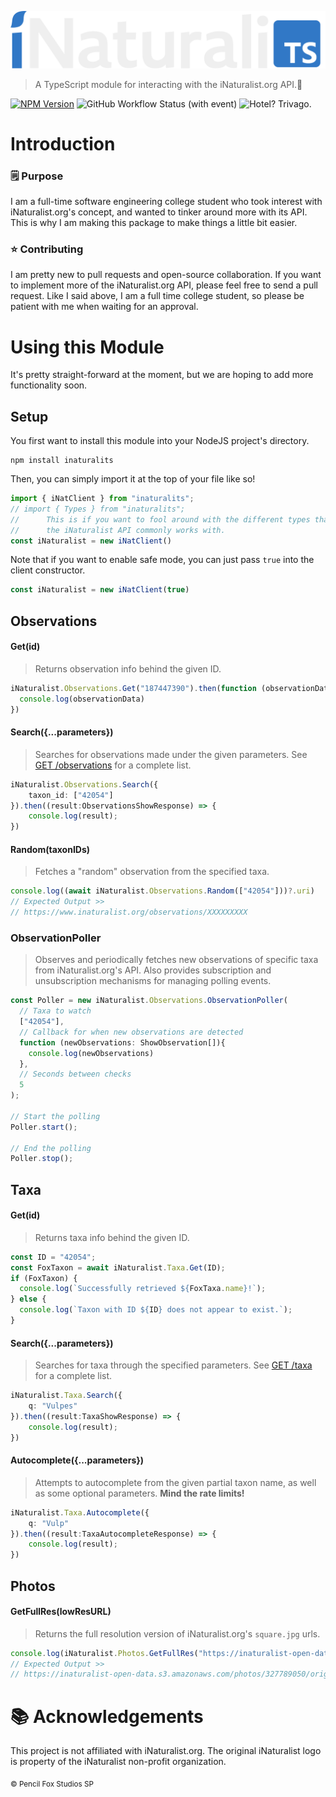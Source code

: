![iNaturaliTS](https://github.com/PencilFoxStudios/iNaturaliTS/blob/main/iNaturaliTSLogo.png?raw=true)
> A TypeScript module for interacting with the iNaturalist.org API.🌿

[![NPM Version](https://img.shields.io/npm/v/inaturalits.svg)](https://www.npmjs.com/package/inaturalits)
![GitHub Workflow Status (with event)](https://img.shields.io/github/actions/workflow/status/PencilFoxStudios/inaturaliTS/build.yml)
![Hotel? Trivago.](https://img.shields.io/badge/Hotel%3F-Trivago.-blue)
# Introduction
### 🗒️ Purpose
I am a full-time software engineering college student who took interest with iNaturalist.org's concept, and wanted to tinker around more with its API. This is why I am making this package to make things a little bit easier.

### ⭐ Contributing
I am pretty new to pull requests and open-source collaboration. If you want to implement more of the iNaturalist.org API, please feel free to send a pull request. Like I said above, I am a full time college student, so please be patient with me when waiting for an approval.



# Using this Module
It's pretty straight-forward at the moment, but we are hoping to add more functionality soon.
## Setup
You first want to install this module into your NodeJS project's directory.  
```
npm install inaturalits
```
Then, you can simply import it at the top of your file like so!
```ts
import { iNatClient } from "inaturalits";
// import { Types } from "inaturalits";
//      This is if you want to fool around with the different types that
//      the iNaturalist API commonly works with.
const iNaturalist = new iNatClient()
```
Note that if you want to enable safe mode, you can just pass ``true`` into the client constructor.
```ts
const iNaturalist = new iNatClient(true)
```

## Observations
#### Get(id)
> Returns observation info behind the given ID.
```ts
iNaturalist.Observations.Get("187447390").then(function (observationData:Types.Observations.ShowObservation|null) {
  console.log(observationData)
})
```
#### Search({...parameters})
> Searches for observations made under the given parameters. See [GET /observations](https://api.inaturalist.org/v1/docs/#!/Observations/get_observations) for a complete list.
```ts
iNaturalist.Observations.Search({
    taxon_id: ["42054"]
}).then((result:ObservationsShowResponse) => {
    console.log(result);
})
```
#### Random(taxonIDs)
> Fetches a "random" observation from the specified taxa.
```ts
console.log((await iNaturalist.Observations.Random(["42054"]))?.uri)
// Expected Output >>
// https://www.inaturalist.org/observations/XXXXXXXXX
```
### ObservationPoller
> Observes and periodically fetches new observations of specific taxa from iNaturalist.org's API. Also provides subscription and unsubscription mechanisms for managing polling events.
```ts
const Poller = new iNaturalist.Observations.ObservationPoller(
  // Taxa to watch
  ["42054"], 
  // Callback for when new observations are detected
  function (newObservations: ShowObservation[]){
    console.log(newObservations)
  }, 
  // Seconds between checks
  5 
);

// Start the polling
Poller.start();

// End the polling
Poller.stop();
```
## Taxa
#### Get(id)
> Returns taxa info behind the given ID.
```ts
const ID = "42054";
const FoxTaxon = await iNaturalist.Taxa.Get(ID);
if (FoxTaxon) {
  console.log(`Successfully retrieved ${FoxTaxa.name}!`);
} else {
  console.log(`Taxon with ID ${ID} does not appear to exist.`);
}
```
#### Search({...parameters})
> Searches for taxa through the specified parameters. See [GET /taxa](https://api.inaturalist.org/v1/docs/#!/Taxa/get_taxa) for a complete list.
```ts
iNaturalist.Taxa.Search({
    q: "Vulpes"
}).then((result:TaxaShowResponse) => {
    console.log(result);
})
```
#### Autocomplete({...parameters})
> Attempts to autocomplete from the given partial taxon name, as well as some optional parameters.
   **Mind the rate limits!**
```ts
iNaturalist.Taxa.Autocomplete({
    q: "Vulp"
}).then((result:TaxaAutocompleteResponse) => {
    console.log(result);
})
```
## Photos
#### GetFullRes(lowResURL)
> Returns the full resolution version of iNaturalist.org's ``square.jpg`` urls.
```ts
console.log(iNaturalist.Photos.GetFullRes("https://inaturalist-open-data.s3.amazonaws.com/photos/327789050/square.jpg"))
// Expected Output >>
// https://inaturalist-open-data.s3.amazonaws.com/photos/327789050/original.jpg
```

# 📚 Acknowledgements
This project is not affiliated with iNaturalist.org. The original iNaturalist logo is property of the iNaturalist non-profit organization.

<sub>© Pencil Fox Studios SP</sub>